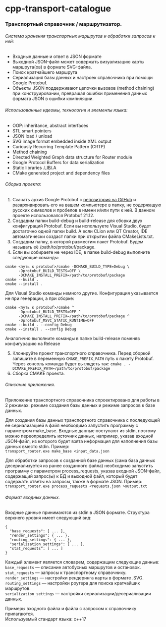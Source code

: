 # cpp-transport-catalogue
### Транспортный справочник / маршрутизатор. ###

###### Система хранения транспортных маршрутов и обработки запросов к ней: ######
* Входные данные и ответ в JSON формате
* Выходной JSON-файл может содержать визуализацию карты маршрута(ов) в формате SVG-файла.
* Поиск кратчайшего маршрута
* Сериализация базы данных и настроек справочника при помощи Google Protobuf.
* Объекты JSON поддерживают цепочки вызовов (method chaining) при конструировании, превращая ошибки применения данных формата JSON в ошибки компиляции.

###### Использованные идеомы, технологии и элементы языка: ######
* OOP: inheritance, abstract interfaces
* STL smart pointers
* JSON load / unload
* SVG image format embedded inside XML output
* Curiously Recurring Template Pattern (CRTP)
* Method chaining
* Directed Weighted Graph data structure for Router module
* Google Protocol Buffers for data serialization
* Static libraries .LIB/.A
* CMake generated project and dependency files

###### Сборка проекта: ######
1. Скачать архив Google Protobuf с [репозитория на GitHub](https://github.com/protocolbuffers/protobuf/releases) и разархивировать его на вашем компьютере в папку, не содержащую русских символов и пробелов в имени и/или пути к ней. В данном проекте использовался Protobuf 21.12.
2. Создадим папки build-debug и build-release для сборки двух конфигураций Protobuf. Если вы используете Visual Studio, будет достаточно одной папки build. А если CLion или QT Creator, IDE автоматически создаст папки при открытии файла CMakeLists.txt.
3. Создадим папку, в которой разместим пакет Protobuf. Будем называть её /path/to/protobuf/package. 
4. Если вы собираете не через IDE, в папке build-debug выполните следующие команды:
```
cmake <путь к protobuf>/cmake -DCMAKE_BUILD_TYPE=Debug \
      -Dprotobuf_BUILD_TESTS=OFF \
      -DCMAKE_INSTALL_PREFIX=/path/to/protobuf/package
cmake --build .
cmake --install .
```
Для Visual Studio команды немного другие. Конфигурация указывается не при генерации, а при сборке:
```
cmake <путь к protobuf>/cmake ^
      -Dprotobuf_BUILD_TESTS=OFF ^
      -DCMAKE_INSTALL_PREFIX=/path/to/protobuf/package ^
      -Dprotobuf_MSVC_STATIC_RUNTIME=OFF
cmake --build . --config Debug
cmake --install . --config Debug
```
Аналогично выполните команды в папке build-release поменяв конфигурацию на Release

5. Клонируйте проект транспортного справочника. Перед сборкой запишите в переменную `CMAKE_PREFIX_PATH` путь к пакету Protobuf.\
Через консоль команда будет выглядеть так: `cmake . -DCMAKE_PREFIX_PATH=/path/to/protobuf/package`
6. Сборка CMAKE проекта.

###### Описание приложения. ######

Приложение транспортного справочника спроектировано для работы в 2 режимах: режиме создания базы данных и режиме запросов к базе данных.

Для создания базы данных транспортного справочника с последующей ее сериализацией в файл необходимо запустить программу с параметром make_base. Входные данные поступают из stdin, поэтому можно переопределить источник данных, например, указав входной JSON-файл, из которого будет взята информация для наполнения базы данных вместо stdin. Пример:\
```transport_router.exe make_base <input_data.json```

Для обработки запросов к созданной базе данных (сама база данных десериализуется из ранее созданного файла) необходимо запустить программу с параметром process_requests, указав входной JSON-файл, содержащий запрос(ы) к БД и выходной файл, который будет содержать ответы на запросы, также в формате JSON.
Пример:\
```transport_router.exe process_requests <requests.json >output.txt```

###### Формат входных данных. ######

Входные данные принимаются из stdin в JSON формате. Структура верхнего уровня имеет следующий вид:
```
{
  "base_requests": [ ... ],
  "render_settings": { ... },
  "routing_settings": { ... },
  "serialization_settings": { ... },
  "stat_requests": [ ... ]
}
```
Каждый элемент является словарем, содержащим следующие данные:\
`base_requests` — описание автобусных маршрутов и остановок.\
`stat_requests` — запросы к транспортному справочнику.\
`render_settings` — настройки рендеринга карты в формате .SVG.\
`routing_settings` — настройки роутера для поиска кратчайших маршрутов.\
`serialization_settings` — настройки сериализации/десериализации данных.

Примеры входного файла и файла с запросом к справочнику прилагаются.\
Используемый стандарт языка: c++17
